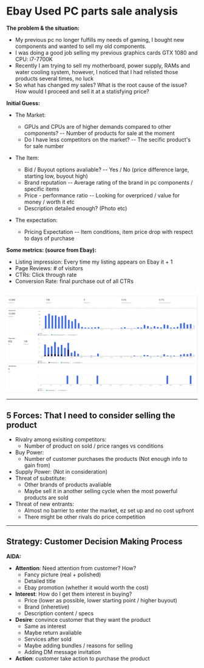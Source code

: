 # Ebay Used PC parts sale analysis

__The problem & the situation:__
- My previous pc no longer fulfills my needs of gaming, I bought new components and wanted to sell my old components. 
- I was doing a good job selling my previous graphics cards GTX 1080 and CPU: i7-7700K
- Recently I am trying to sell my motherboard, power supply, RAMs and water cooling system, however, I noticed that I had relisted those products several times, no luck
- So what has changed my sales? What is the root cause of the issue? How would I proceed and sell it at a statisfying price?

__Initial Guess:__
- The Market:
  - GPUs and CPUs are of higher demands compared to other components? -- Number of products for sale at the moment
  - Do I have less competitors on the market?  -- The secific product's for sale number

- The Item:
  - Bid / Buyout options avaliable?  -- Yes / No (price difference large, starting low, buyout high)
  - Brand reputation -- Average rating of the brand in pc components / specific items
  - Price - performance ratio  -- Looking for overpriced / value for money / worth it etc
  - Description detailed enough? (Photo etc)

- The expectation:
  - Pricing Expectation  -- Item conditions, item price drop with respect to days of purchase

__Some metrics: (source from Ebay):__
- Listing impression: Every time my listing appears on Ebay it + 1
- Page Reviews: # of visitors
- CTRs: Click through rate
- Conversion Rate: final purchase out of all CTRs

![Sales_Metrics](https://github.com/JJtheNOOB/Ebay_pc_sale_analysis/blob/master/data/sales%20pics.png)

--------------------------------------------------------------------------------------------------------------------------------------------------------------------------
## __5 Forces: That I need to consider selling the product__

- Rivalry among exisiting competitors: 
  - Number of product on sold / price ranges vs conditions
- Buy Power:
  - Number of customer purchases the products (Not enough info to gain from)
- Supply Power: (Not in consideration)
- Threat of substitute:
  - Other brands of products avaliable
  - Maybe sell it in another selling cycle when the most powerful products are sold
- Threat of new entrants:
  - Almost no barrier to enter the market, ez set up and no cost upfront
  - There might be other rivals do price competition

--------------------------------------------------------------------------------------------------------------------------------------------------------------------------
## __Strategy: Customer Decision Making Process__

__AIDA:__
  - __Attention__: Need attention from customer? How?
    - Fancy picture (real + polished)
    - Detailed title 
    - Ebay promotion (whether it would worth the cost)
  - __Interest__: How do I get them interest in buying?
    - Price (lower as possible, lower starting point / higher buyout)
    - Brand (inheretive)
    - Description content / specs
  - __Desire__: convince customer that they want the product
    - Same as interest
    - Maybe return avaliable
    - Services after sold
    - Maybe adding bundles / reasons for selling
    - Adding DM message invitation
  - __Action__: customer take action to purchase the product

